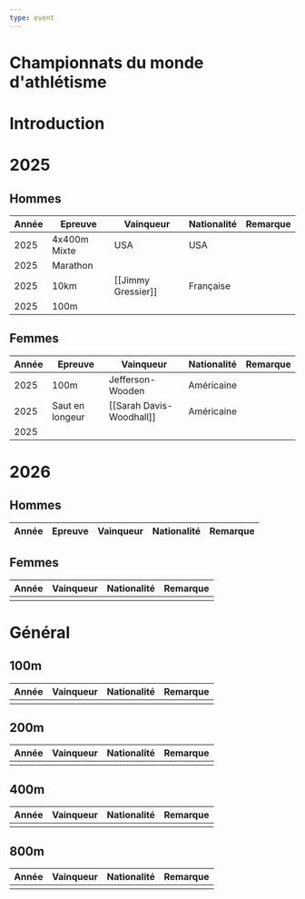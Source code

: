 ```yaml
---
type: event
---
```


# Championnats du monde d'athlétisme

# Introduction

# 2025

## Hommes

| Année | Epreuve      | Vainqueur          | Nationalité | Remarque |
| ----- | ------------ | ------------------ | ----------- | -------- |
| 2025  | 4x400m Mixte | USA                | USA         |          |
| 2025  | Marathon     |                    |             |          |
| 2025  | 10km         | [[Jimmy Gressier]] | Française   |          |
| 2025  | 100m         |                    |             |          |
## Femmes

| Année | Epreuve         | Vainqueur                | Nationalité | Remarque |
| ----- | --------------- | ------------------------ | ----------- | -------- |
| 2025  | 100m            | Jefferson-Wooden         | Américaine  |          |
| 2025  | Saut en longeur | [[Sarah Davis-Woodhall]] | Américaine  |          |
| 2025  |                 |                          |             |          |
# 2026

## Hommes

| Année | Epreuve | Vainqueur | Nationalité | Remarque |
| ----- | ------- | --------- | ----------- | -------- |

## Femmes

| Année | Vainqueur | Nationalité | Remarque |
| ----- | --------- | ----------- | -------- |
|       |           |             |          |
# Général

## 100m

| Année | Vainqueur | Nationalité | Remarque |
| ----- | --------- | ----------- | -------- |
|       |           |             |          |

## 200m

| Année | Vainqueur | Nationalité | Remarque |
| ----- | --------- | ----------- | -------- |
|       |           |             |          |

## 400m

| Année | Vainqueur | Nationalité | Remarque |
| ----- | --------- | ----------- | -------- |
|       |           |             |          |

## 800m

| Année | Vainqueur | Nationalité | Remarque |
| ----- | --------- | ----------- | -------- |
|       |           |             |          |
